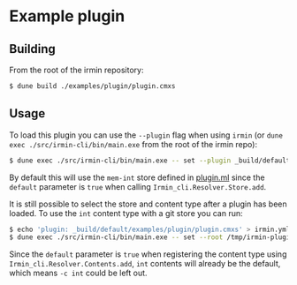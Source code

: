 # Example plugin

## Building

From the root of the irmin repository:

```sh
$ dune build ./examples/plugin/plugin.cmxs
```

## Usage

To load this plugin you can use the `--plugin` flag when using `irmin` (or
`dune exec ./src/irmin-cli/bin/main.exe` from the root of the irmin repo):

```sh
$ dune exec ./src/irmin-cli/bin/main.exe -- set --plugin _build/default/examples/plugin/plugin.cmxs a/b/c 123
```

By default this will use the `mem-int` store defined in [plugin.ml](https://github.com/mirage/irmin/blob/main/examples/plugin/plugin.ml)
since the `default` parameter is `true` when calling `Irmin_cli.Resolver.Store.add`.

It is still possible to select the store and content type after a plugin has
been loaded. To use the `int` content type with a git store you can run:

```sh
$ echo 'plugin: _build/default/examples/plugin/plugin.cmxs' > irmin.yml # Set the plugin in config file
$ dune exec ./src/irmin-cli/bin/main.exe -- set --root /tmp/irmin-plugin -s git -c int a/b/c 123
```

Since the `default` parameter is `true` when registering the content type using
`Irmin_cli.Resolver.Contents.add`, `int` contents will already be the default,
which means `-c int` could be left out.
